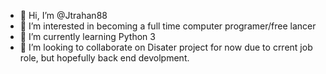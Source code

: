 - 👋 Hi, I’m @Jtrahan88
- 👀 I’m interested in becoming a full time computer programer/free lancer
- 🌱 I’m currently learning Python 3
- 💞️ I’m looking to collaborate on Disater project for now due to crrent job role, but hopefully back end devolpment.


<!---
Jtrahan88/Jtrahan88 is a ✨ special ✨ repository because its `README.md` (this file) appears on your GitHub profile.
You can click the Preview link to take a look at your changes.
--->
